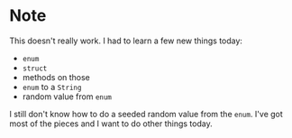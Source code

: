 # Note

This doesn't really work. I had to learn a few new things today:
* `enum`
* `struct`
* methods on those
* `enum` to a `String`
* random value from `enum`

I still don't know how to do a seeded random value from the `enum`. I've got most of the pieces and I want to do other things today.
